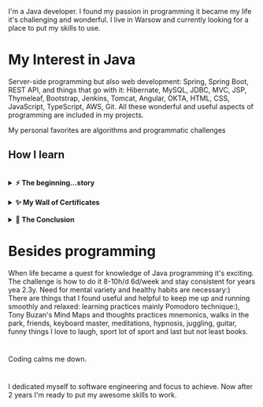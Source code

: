 I'm a Java developer. I found my passion in programming it became my life it's challenging and wonderful. I live in Warsow and currently looking for a place to put my skills to use.



# My Interest in Java

Server-side programming but also web development: Spring, Spring Boot, REST API, and things that go with it: Hibernate, MySQL, JDBC, MVC, JSP, Thymeleaf, Bootstrap, Jenkins, Tomcat, Angular, OKTA, HTML, CSS, JavaScript, TypeScript, AWS, Git. All these wonderful and useful aspects of programming are included in my projects.

My personal favorites are algorithms and programmatic challenges


<h2 align="left" id="macropower-tech">How I learn</h2>

<br>
<details>	
  <summary><b>⚡  The beginning...story</b></summary> 
  <br />
The beginning
  <br>
I was a sales guy for years and wanted to get into a software company, so I learn a little about programming. After a while, I found out that this stuff is engaging, solving the exercises was strangely rewarding proportionally to difficulty. The library was my learning ground, where I found friends who learn different things, one was studying JavaScript other UML. Discussions about programming and the mental process of learning were thrilling. I got sucked into learning curiosity, was winning I wanted more and more.
  <br>
  
The first steps I took was with Coursera courses: learning how to learn, [computer science fundamentals & Java basics,](https://coursera.org/share/58d86a3f9fdfe25e90012072d2cb758b), then [more advanced Java](https://user-images.githubusercontent.com/57790974/131525387-5df6ca4d-8db5-44ea-91b6-2d042a48689d.jpg), and finally [Data Structures and Algorithms](https://user-images.githubusercontent.com/57790974/131529228-db168e4a-a67a-4ae8-a625-62750bbac3e9.jpg) in previous courses material was hard but in a noobie friendly way, here stuff begins to be hard just like it should be, peers have only 10% success rate for passing. Math was an issue the precalculus level needed at least. I asked a friend mathematician who was giving lessosns in the library;
  <br>
  -What is discreet mathematics?
  <br>
  -The dark and twisted math with a letter e in it (he answer with a puzzling look).
  <br>
  -Yea this is what I'm looking for
  <br>
  -This material was far back in the academy and I would have to study it again.
  <br> 
  -What now then...
  <br>
  -But I can tell You a secret there is a place where You can learn math for good if you want
  <br>
  -yes yes go on
  <br>
  -The Khan Academy
  <br>
  To the math grinding then, dusted since engineering classes:) [252 videos and 100 h](https://user-images.githubusercontent.com/57790974/131519469-3cce47db-6075-4af3-b88c-dcbe807b988e.jpg) of test later [precalculus done](https://user-images.githubusercontent.com/57790974/131519490-041a41de-fed6-4d8f-a708-46755d713228.jpg). I had so much fun then math is just wonder so smooth and easy. YEA! I went through the fire of Algorithm class. During this time pandemic came and libraries closed. Was worrying would I be able to study at home, this was challenging and still just pushing a little harder but sometimes relaxing more.
  <br>
  Coursera set me up for a 1.2 year gave me great programming skills and some general computer science knowledge to understand what to do next. Yes, I had to figure the rest on my own. First was [Database Design](https://www.youtube.com/watch?v=ztHopE5Wnpc&list=RDCMUC8butISFwT-Wl7EV0hUK0BQ&index=2) Cayleb Curry is a great guy, [MySQL FreeCodeCamp Course](https://www.youtube.com/watch?v=HXV3zeQKqGY&t=16s), w3shool exercise, hacker rank. I realize that there is everything I gonna need. Next is going to be the greatest stuff so far THE SPRING FRAMEWORK!!! the web development. From Chad Derbys Love2Code [Spring & Hibernate](https://www.udemy.com/certificate/UC-793e2670-66b7-4fbf-beae-75fd2fb6cb07/), [Full Stack Angular Spring Boot](https://www.udemy.com/certificate/UC-73d4c3de-3f9e-4518-8ada-7850412a79dd/), [JSP Servlets JDBC](https://www.udemy.com/certificate/UC-bb22db36-8fd5-4105-8d89-0100a4878dac/), [Deploy Java Spring to AWS](https://www.udemy.com/certificate/UC-6d7b8480-fa39-41f4-8976-f86c0399edd5/). After this, I have done Spring home Guides and tutorials. Switched to [Java Brains](https://www.youtube.com/channel/UCYt1sfh5464XaDBH0oH_o7Q) and [Telusco](https://www.youtube.com/channel/UC59K-uG2A5ogwIrHw4bmlEg) and done almost all Courses(Hibernate, JSP/Servlets, JAX-RS, REST, Spring Boot, Hibernate, JDBC, ...). <br>  Now came the time when I feel I'm ready and need to find real projects and people to discuss ideas to expand and solidify my expertise.  
 
</details>



<br>
<details>	
  <summary><b>✨  My Wall of Certificates </b></summary> 
  <br />
  
![Java Programming and Software Engineering Fundamentals](https://user-images.githubusercontent.com/57790974/131519732-f70f9049-bc53-4186-a1ae-871f5f4fcce3.jpg)
![Programming Foundations with JavaScript, HTML and CSS](https://user-images.githubusercontent.com/57790974/131519749-673fc919-66ed-49f6-8f4f-a7e8d97f83a4.jpg)
![Java Programming Arrays, Lists, and Structured Data](https://user-images.githubusercontent.com/57790974/131519737-1d53e182-48c5-4db9-9672-1f8f29ec65ed.jpg)
![Java Programming Build a Recommendation System](https://user-images.githubusercontent.com/57790974/131519738-4aec92c3-5bbd-4a92-a54e-cb80aa091e0a.jpg)
![Java Programming Principles of Software Design](https://user-images.githubusercontent.com/57790974/131519743-46b0903d-50b7-4455-9490-65b28bd8230d.jpg)
![Java Programming Solving Problems with Software](https://user-images.githubusercontent.com/57790974/131519747-6ca7f067-3b01-4865-8239-38fdf128a343.jpg)
![Object Oriented Java Programming Data Structures and Beyond](https://user-images.githubusercontent.com/57790974/131525387-5df6ca4d-8db5-44ea-91b6-2d042a48689d.jpg)
![Object Oriented Programming in Java](https://user-images.githubusercontent.com/57790974/131525424-b91223e2-82e3-42c0-b9ae-be7725dc7158.jpg)
![Data Structures and Performance](https://user-images.githubusercontent.com/57790974/131525433-141d6dac-abe4-4124-b998-35896205739f.jpg)
![Advanced Data Structures in Java](https://user-images.githubusercontent.com/57790974/131525472-78618f40-5833-4544-bae6-a07341caa4cd.jpg)
![Mastering the Software Engineering Interview](https://user-images.githubusercontent.com/57790974/131525508-0faaf503-88c1-47e7-92f5-cf272629e042.jpg)
![Capstone Analyzing (Social) Network Data](https://user-images.githubusercontent.com/57790974/131525527-f3458fcd-d385-4b0a-96c5-7aed1459f157.jpg)


![Data Structures and Algorithms](https://user-images.githubusercontent.com/57790974/131529228-db168e4a-a67a-4ae8-a625-62750bbac3e9.jpg)
![Data Structures](https://user-images.githubusercontent.com/57790974/131529273-a2d0315e-83b0-4219-a6e1-f4ef1322ba05.jpg)
![Algorithms on Strings](https://user-images.githubusercontent.com/57790974/131529286-ee6f9e00-7f0a-4e14-bbda-fe944fe4329f.jpg)
![Algorithms on Graphs](https://user-images.githubusercontent.com/57790974/131529305-1618569d-8941-48de-8dd9-b6c328b99bd6.jpg)
![Algorithmic Toolbox](https://user-images.githubusercontent.com/57790974/131529330-d95345dd-b38a-4a37-9c2b-c15d6ab16e3d.jpg)
![Advanced Algorithms and Complexity](https://user-images.githubusercontent.com/57790974/131529340-9cd9fd12-1985-4ff5-954c-17f19ea391dc.jpg)
![Genome Assembly Programming Challenge](https://user-images.githubusercontent.com/57790974/131529351-7d67f8d8-bf4a-46ef-9b2e-9c3ef0635e98.jpg)

![Deploy Java Spring to AWS](https://user-images.githubusercontent.com/57790974/131817550-2800ec39-7f5e-467b-91ae-049fc1542d37.jpg)
![Full Stack Angular Spring Boot](https://user-images.githubusercontent.com/57790974/131817562-7d6696bd-c07f-4565-83e6-e3748f16ac33.jpg)
![JSP Servlets JDBC](https://user-images.githubusercontent.com/57790974/131817571-7e9e3169-aecc-4d01-a394-0824a59e9e38.jpg)
![Spring   Hibernate](https://user-images.githubusercontent.com/57790974/131817586-2606a05b-e29c-44f4-8696-d01e0cf10375.jpg)


![khan profile2](https://user-images.githubusercontent.com/57790974/131519455-f6138392-bc8f-40c0-855b-acbf3fb25da6.jpg)
![khan progres2](https://user-images.githubusercontent.com/57790974/131519469-3cce47db-6075-4af3-b88c-dcbe807b988e.jpg)
![khan2](https://user-images.githubusercontent.com/57790974/131519490-041a41de-fed6-4d8f-a708-46755d713228.jpg)

  
</details>

<br>
<details>	
  <summary><b>🍒  The Conclusion </b></summary> 
  <br />

  I achieve a lot and I'm proud of it.
  <br>
  The way I've chosen needed passion, persistence, iron will to overcome obstacles, intelligence, creativity, curiosity a positive attitude, social and a sense of humor to keep it all together.
  <br>
  There is still a lot to learn and create ahead this is what I'm waiting for. 
  
  </details>

# Besides programming

When life became a quest for knowledge of Java programming it's exciting. The challenge is how to do it 8-10h/d 6d/week and stay consistent for years yea 2.3y. Need for mental variety and healthy habits are necessary:)  
 There are things that I found useful and helpful to keep me up and running smoothly and relaxed: learning practices mainly Pomodoro technique:), Tony Buzan's Mind Maps and thoughts practices mnemonics, walks in the park, friends, keyboard master, meditations, hypnosis, juggling, guitar, funny things I love to laugh, sport lot of sport and last but not least books.
 
#
Coding calms me down.
 
#

I dedicated myself to software engineering and focus to achieve. Now after 2 years I'm ready to put my awesome skills to work. 



<!---
KacperGierycz/KacperGierycz is a ✨ special ✨ repository because its `README.md` (this file) appears on your GitHub profile.
You can click the Preview link to take a look at your changes.
--->
